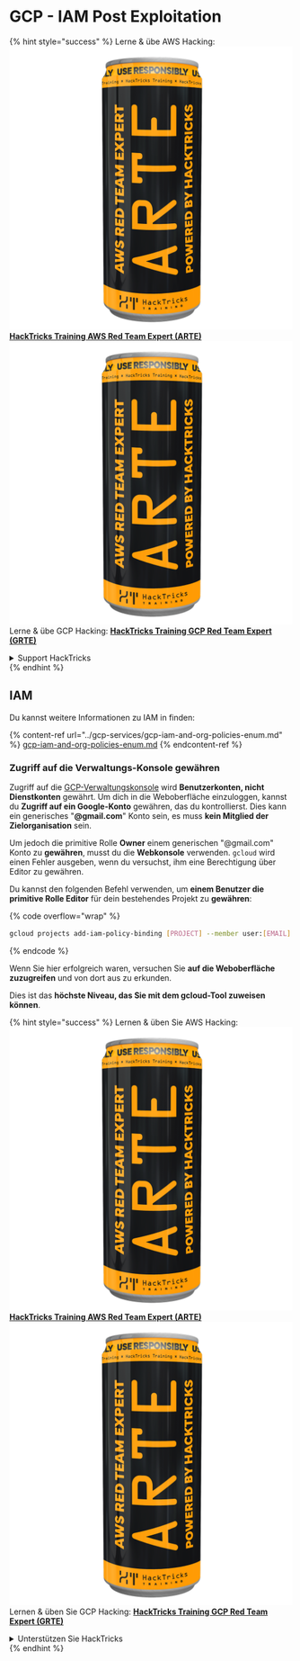 # GCP - IAM Post Exploitation

{% hint style="success" %}
Lerne & übe AWS Hacking:<img src="../../../.gitbook/assets/image (1) (1) (1).png" alt="" data-size="line">[**HackTricks Training AWS Red Team Expert (ARTE)**](https://training.hacktricks.xyz/courses/arte)<img src="../../../.gitbook/assets/image (1) (1) (1).png" alt="" data-size="line">\
Lerne & übe GCP Hacking: <img src="../../../.gitbook/assets/image (2).png" alt="" data-size="line">[**HackTricks Training GCP Red Team Expert (GRTE)**<img src="../../../.gitbook/assets/image (2).png" alt="" data-size="line">](https://training.hacktricks.xyz/courses/grte)

<details>

<summary>Support HackTricks</summary>

* Überprüfe die [**Abonnementpläne**](https://github.com/sponsors/carlospolop)!
* **Tritt der** 💬 [**Discord-Gruppe**](https://discord.gg/hRep4RUj7f) oder der [**Telegram-Gruppe**](https://t.me/peass) bei oder **folge** uns auf **Twitter** 🐦 [**@hacktricks\_live**](https://twitter.com/hacktricks_live)**.**
* **Teile Hacking-Tricks, indem du PRs zu den** [**HackTricks**](https://github.com/carlospolop/hacktricks) und [**HackTricks Cloud**](https://github.com/carlospolop/hacktricks-cloud) GitHub-Repos einreichst.

</details>
{% endhint %}

## IAM <a href="#service-account-impersonation" id="service-account-impersonation"></a>

Du kannst weitere Informationen zu IAM in finden:

{% content-ref url="../gcp-services/gcp-iam-and-org-policies-enum.md" %}
[gcp-iam-and-org-policies-enum.md](../gcp-services/gcp-iam-and-org-policies-enum.md)
{% endcontent-ref %}

### Zugriff auf die Verwaltungs-Konsole gewähren <a href="#granting-access-to-management-console" id="granting-access-to-management-console"></a>

Zugriff auf die [GCP-Verwaltungskonsole](https://console.cloud.google.com) wird **Benutzerkonten, nicht Dienstkonten** gewährt. Um dich in die Weboberfläche einzuloggen, kannst du **Zugriff auf ein Google-Konto** gewähren, das du kontrollierst. Dies kann ein generisches "**@gmail.com**" Konto sein, es muss **kein Mitglied der Zielorganisation** sein.

Um jedoch die primitive Rolle **Owner** einem generischen "@gmail.com" Konto zu **gewähren**, musst du die **Webkonsole** verwenden. `gcloud` wird einen Fehler ausgeben, wenn du versuchst, ihm eine Berechtigung über Editor zu gewähren.

Du kannst den folgenden Befehl verwenden, um **einem Benutzer die primitive Rolle Editor** für dein bestehendes Projekt zu **gewähren**:

{% code overflow="wrap" %}
```bash
gcloud projects add-iam-policy-binding [PROJECT] --member user:[EMAIL] --role roles/editor
```
{% endcode %}

Wenn Sie hier erfolgreich waren, versuchen Sie **auf die Weboberfläche zuzugreifen** und von dort aus zu erkunden.

Dies ist das **höchste Niveau, das Sie mit dem gcloud-Tool zuweisen können**.

{% hint style="success" %}
Lernen & üben Sie AWS Hacking:<img src="../../../.gitbook/assets/image (1) (1) (1).png" alt="" data-size="line">[**HackTricks Training AWS Red Team Expert (ARTE)**](https://training.hacktricks.xyz/courses/arte)<img src="../../../.gitbook/assets/image (1) (1) (1).png" alt="" data-size="line">\
Lernen & üben Sie GCP Hacking: <img src="../../../.gitbook/assets/image (2).png" alt="" data-size="line">[**HackTricks Training GCP Red Team Expert (GRTE)**<img src="../../../.gitbook/assets/image (2).png" alt="" data-size="line">](https://training.hacktricks.xyz/courses/grte)

<details>

<summary>Unterstützen Sie HackTricks</summary>

* Überprüfen Sie die [**Abonnementpläne**](https://github.com/sponsors/carlospolop)!
* **Treten Sie der** 💬 [**Discord-Gruppe**](https://discord.gg/hRep4RUj7f) oder der [**Telegram-Gruppe**](https://t.me/peass) bei oder **folgen** Sie uns auf **Twitter** 🐦 [**@hacktricks\_live**](https://twitter.com/hacktricks_live)**.**
* **Teilen Sie Hacking-Tricks, indem Sie PRs an die** [**HackTricks**](https://github.com/carlospolop/hacktricks) und [**HackTricks Cloud**](https://github.com/carlospolop/hacktricks-cloud) GitHub-Repos senden.

</details>
{% endhint %}
